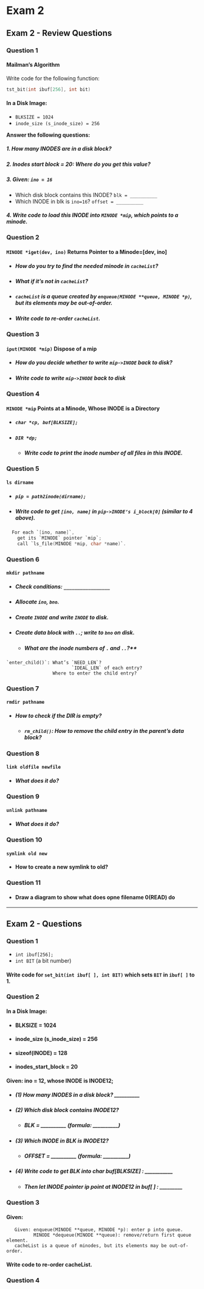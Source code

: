 # Exam 2 

## Exam 2 - Review Questions 

### Question 1

#### Mailman’s Algorithm

Write code for the following function:
```c
tst_bit(int ibuf[256], int bit)
```

#### In a Disk Image:

- `BLKSIZE = 1024`
- `inode_size (s_inode_size) = 256`

**Answer the following questions:**

##### 1. **How many INODES are in a disk block?**
##### 2. **Inodes start block = 20:** Where do you get this value?
##### 3. **Given:** `ino = 16`
   - Which disk block contains this INODE? `blk = __________`
   - Which INODE in blk is `ino=16`? `offset = __________`
##### 4. Write code to load this INODE into `MINODE *mip`, which points to a minode.

### Question 2

#### `MINODE *iget(dev, ino)` Returns Pointer to a Minode=[dev, ino]

- ##### How do you try to find the needed minode in `cacheList`?
- ##### What if it’s not in `cacheList`?
- ##### `cacheList` is a queue created by `enqueue(MINODE **queue, MINODE *p)`, but its elements may be out-of-order.

- ##### Write code to re-order `cacheList`.


### Question 3

#### `iput(MINODE *mip)` Dispose of a mip

- ##### How do you decide whether to write `mip->INODE` back to disk?
- ##### Write code to write `mip->INODE` back to disk


### Question 4

#### `MINODE *mip` Points at a Minode, Whose INODE is a Directory


- ##### `char *cp, buf[BLKSIZE];`
- ##### `DIR *dp;`

   - ##### Write code to print the inode number of all files in this INODE.




### Question 5 

#### `ls dirname`

- ##### `pip = path2inode(dirname);`
- ##### Write code to get `[ino, name]` in `pip->INODE’s i_block[0]` (similar to 4 above).
  
```c
  For each `[ino, name]`,
    get its `MINODE` pointer `mip`;
    call `ls_file(MINODE *mip, char *name)`.
```

### Question 6

#### `mkdir pathname`

- ##### Check conditions: `_________________`
- ##### Allocate `ino`, `bno`.
- ##### Create `INODE` and write `INODE` to disk.
- ##### Create data block with `..`; write to `bno` on disk.
   - ##### What are the inode numbers of `.` and `..`?**

```
`enter_child()`: What’s `NEED_LEN`?
                        `IDEAL_LEN` of each entry? 
                 Where to enter the child entry?
```


### Question 7

#### `rmdir pathname`

- ##### How to check if the DIR is empty?
  - ##### `rm_child()`: How to remove the child entry in the parent’s data block?

### Question 8

####  `link oldfile newfile`

- ##### What does it do?


### Question 9

#### `unlink pathname`

- ##### What does it do?

### Question 10


#### `symlink old new`

- #### How to create a new symlink to old?


### Question 11 

- #### Draw a diagram to show what does opne filename 0(READ) do 


---

## Exam 2 - Questions 

### Question 1

- `int ibuf[256];`
- `int BIT` (a bit number)


#### Write code for `set_bit(int ibuf[ ], int BIT)` which sets `BIT` in `ibuf[ ]` to 1.


### Question 2

#### In a Disk Image:
- #### BLKSIZE = 1024
- #### inode_size (s_inode_size) = 256
- #### sizeof(INODE) = 128
- #### inodes_start_block = 20

#### Given: ino = 12, whose INODE is INODE12;

- ##### (1) How many INODES in a disk block? __________

- ##### (2) Which disk block contains INODE12?
   - ##### BLK = __________ (formula: __________)
     
- ##### (3) Which INODE in BLK is INODE12?
   - ##### OFFSET = __________ (formula: __________)

- ##### (4) Write code to get BLK into char buf[BLKSIZE] : ___________ 
   - ##### Then let INODE pointer ip point at INODE12 in buf[ ] : _________ 

### Question 3

#### Given:
```
   Given: enqueue(MINODE **queue, MINODE *p): enter p into queue.
          MINODE *dequeue(MINODE **queue): remove/return first queue element.
   cacheList is a queue of minodes, but its elements may be out-of-order.

```
#### Write code to re-order cacheList.

### Question 4

